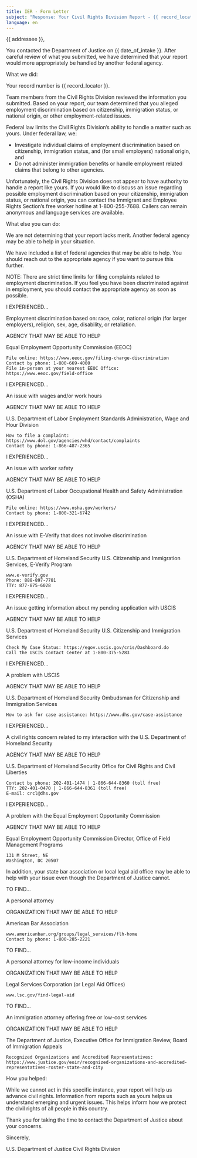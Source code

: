 ```yaml
---
title: IER - Form Letter
subject: "Response: Your Civil Rights Division Report - {{ record_locator }} from the {{ section_name }} Section"
language: en
---
```

{{ addressee }},

You contacted the Department of Justice on {{ date_of_intake }}. After careful review of what you submitted, we have determined that your report would more appropriately be handled by another federal agency.


What we did:

Your record number is {{ record_locator }}.

Team members from the Civil Rights Division reviewed the information you submitted.  Based on your report, our team determined that you alleged employment discrimination based on citizenship, immigration status, or national origin, or other employment-related issues.

Federal law limits the Civil Rights Division’s ability to handle a matter such as yours. Under federal law, we:

  - Investigate individual claims of employment discrimination based on citizenship, immigration status, and (for small employers) national origin, and
  - Do not administer immigration benefits or handle employment related claims that belong to other agencies.

Unfortunately, the Civil Rights Division does not appear to have authority to handle a report like yours. If you would like to discuss an issue regarding possible employment discrimination based on your citizenship, immigration status, or national origin, you can contact the Immigrant and Employee Rights Section’s free worker hotline at 1-800-255-7688.  Callers can remain anonymous and language services are available.


What else you can do:

We are not determining that your report lacks merit.  Another federal agency may be able to help in your situation.

We have included a list of federal agencies that may be able to help. You should reach out to the appropriate agency if you want to pursue this further.

NOTE: There are strict time limits for filing complaints related to employment discrimination. If you feel you have been discriminated against in employment, you should contact the appropriate agency as soon as possible.


I EXPERIENCED…

Employment discrimination based on: race, color, national origin (for larger employers), religion, sex, age, disability, or retaliation.

AGENCY THAT MAY BE ABLE TO HELP

Equal Employment Opportunity Commission (EEOC)

    File online: https://www.eeoc.gov/filing-charge-discrimination
    Contact by phone: 1-800-669-4000
    File in-person at your nearest EEOC Office: https://www.eeoc.gov/field-office


I EXPERIENCED…

An issue with wages and/or work hours

AGENCY THAT MAY BE ABLE TO HELP

U.S. Department of Labor
Employment Standards Administration, Wage and Hour Division 

    How to file a complaint: https://www.dol.gov/agencies/whd/contact/complaints
    Contact by phone: 1-866-487-2365


I EXPERIENCED…

An issue with worker safety

AGENCY THAT MAY BE ABLE TO HELP

U.S. Department of Labor
Occupational Health and Safety Administration (OSHA)

    File online: https://www.osha.gov/workers/
    Contact by phone: 1-800-321-6742


I EXPERIENCED…

An issue with E-Verify that does not involve discrimination

AGENCY THAT MAY BE ABLE TO HELP

U.S. Department of Homeland Security
U.S. Citizenship and Immigration Services, E-Verify Program

    www.e-verify.gov
    Phone: 888-897-7781
    TTY: 877-875-6028


I EXPERIENCED…

An issue getting information about my pending application with USCIS

AGENCY THAT MAY BE ABLE TO HELP

U.S. Department of Homeland Security
U.S. Citizenship and Immigration Services

    Check My Case Status: https://egov.uscis.gov/cris/Dashboard.do
    Call the USCIS Contact Center at 1-800-375-5283


I EXPERIENCED…

A problem with USCIS

AGENCY THAT MAY BE ABLE TO HELP

U.S. Department of Homeland Security
Ombudsman for Citizenship and Immigration Services

    How to ask for case assistance: https://www.dhs.gov/case-assistance


I EXPERIENCED…

A civil rights concern related to my interaction with the U.S. Department of Homeland Security

AGENCY THAT MAY BE ABLE TO HELP

U.S. Department of Homeland Security
Office for Civil Rights and Civil Liberties

    Contact by phone: 202-401-1474 | 1-866-644-8360 (toll free)
    TTY: 202-401-0470 | 1-866-644-8361 (toll free)
    E-mail: crcl@dhs.gov


I EXPERIENCED…

A problem with the Equal Employment Opportunity Commission

AGENCY THAT MAY BE ABLE TO HELP

Equal Employment Opportunity Commission
Director, Office of Field Management Programs 

    131 M Street, NE 
    Washington, DC 20507


In addition, your state bar association or local legal aid office may be able to help with your issue even though the Department of Justice cannot.


TO FIND…

A personal attorney

ORGANIZATION THAT MAY BE ABLE TO HELP

American Bar Association

    www.americanbar.org/groups/legal_services/flh-home
    Contact by phone: 1-800-285-2221


TO FIND…

A personal attorney for low-income individuals

ORGANIZATION THAT MAY BE ABLE TO HELP

Legal Services Corporation (or Legal Aid Offices)

    www.lsc.gov/find-legal-aid


TO FIND…

An immigration attorney offering free or low-cost services

ORGANIZATION THAT MAY BE ABLE TO HELP

The Department of Justice, Executive Office for Immigration Review, Board of Immigration Appeals

    Recognized Organizations and Accredited Representatives: https://www.justice.gov/eoir/recognized-organizations-and-accredited-representatives-roster-state-and-city


How you helped:

While we cannot act in this specific instance, your report will help us advance civil rights. Information from reports such as yours helps us understand emerging and urgent issues.  This helps inform how we protect the civil rights of all people in this country.

Thank you for taking the time to contact the Department of Justice about your concerns.


Sincerely,

U.S. Department of Justice
Civil Rights Division

